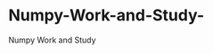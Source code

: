  # Numpy-Work-and-Study-
Numpy Work and Study 
                
                
                                  
                                  
                                                                           
          
                              
                
                    
             
             
            
               
                                 
                   
                                            
                                                        
                  
                   
                                               
                                           
                       
